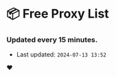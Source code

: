 # :package: Free Proxy List
### Updated every 15 minutes.

- Last updated: `2024-07-13 13:52`

:heart:
